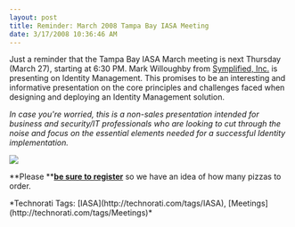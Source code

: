 ```yaml
---
layout: post
title: Reminder: March 2008 Tampa Bay IASA Meeting
date: 3/17/2008 10:36:46 AM
---
```


Just a reminder that the Tampa Bay IASA March meeting is next Thursday (March 27), starting at 6:30 PM. Mark Willoughby from [Symplified, Inc.](http://symplified.com) is presenting on Identity Management. This promises to be an interesting and informative presentation on the core principles and challenges faced when designing and deploying an Identity Management solution.

*In case you're worried, this is a non-sales presentation intended for business and security/IT professionals who are looking to cut through the noise and focus on the essential elements needed for a successful Identity implementation.*

[![](http://www.eventbrite.com/img/button/register_blue.gif)](http://www.eventbrite.com/event/89681239/sdorman)

**Please **[**be sure to register**](http://www.eventbrite.com/event/89681239/sdorman) so we have an idea of how many pizzas to order.
 <div style="padding-right: 0px; padding-left: 0px; float: none; padding-bottom: 0px; margin: 0px; padding-top: 0px; display: inline" id="scid:0767317B-992E-4b12-91E0-4F059A8CECA8:0d8bd4c8-4735-44ce-95ba-a96c0c5c32c1" class="wlWriterSmartContent">*Technorati Tags: [IASA](http://technorati.com/tags/IASA), [Meetings](http://technorati.com/tags/Meetings)*</div>
